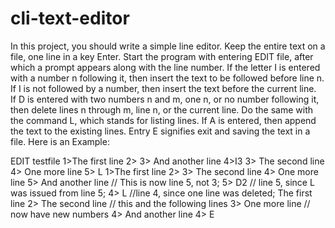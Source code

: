 # cli-text-editor

In this project, you should write a simple line editor. Keep the entire text on a file, one line in a key Enter. Start the program with entering EDIT file, after which a prompt appears along with the line number. If the letter I is entered with a number n following it, then insert the text to be followed before line n. If I is not followed by a number, then insert the text before the current line. If D is entered with two numbers n and m, one n, or no number following it, then delete lines n through m, line n, or the current line. Do the same with the command L, which stands for listing lines. If A is entered, then append the text to the existing lines. Entry E signifies exit and saving the text in a file. Here is an Example:

EDIT testfile
1>The first line
2>
3> And another line
4>I3
3> The second line
4> One more line
5> L
1>The first line
2>
3> The second line
4> One more line
5> And another line // This is now line 5, not 3;
5> D2 // line 5, since L was issued from line 5;
4> L //line 4, since one line was deleted;
The first line
2> The second line // this and the following lines
3> One more line // now have new numbers
4> And another line
4> E
